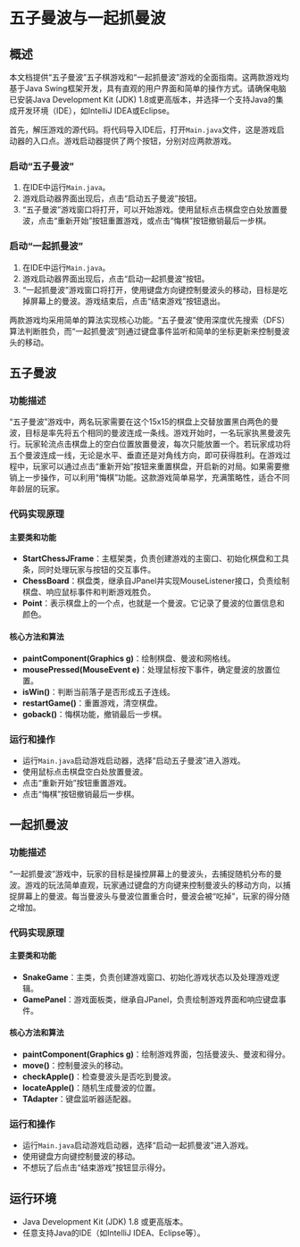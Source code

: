 # 五子曼波与一起抓曼波

## 概述
本文档提供“五子曼波”五子棋游戏和“一起抓曼波”游戏的全面指南。这两款游戏均基于Java Swing框架开发，具有直观的用户界面和简单的操作方式。请确保电脑已安装Java Development Kit (JDK) 1.8或更高版本，并选择一个支持Java的集成开发环境（IDE），如IntelliJ IDEA或Eclipse。

首先，解压游戏的源代码。将代码导入IDE后，打开`Main.java`文件，这是游戏启动器的入口点。游戏启动器提供了两个按钮，分别对应两款游戏。

### 启动“五子曼波”
1. 在IDE中运行`Main.java`。
2. 游戏启动器界面出现后，点击“启动五子曼波”按钮。
3. “五子曼波”游戏窗口将打开，可以开始游戏。使用鼠标点击棋盘空白处放置曼波，点击“重新开始”按钮重置游戏，或点击“悔棋”按钮撤销最后一步棋。

### 启动“一起抓曼波”
1. 在IDE中运行`Main.java`。
2. 游戏启动器界面出现后，点击“启动一起抓曼波”按钮。
3. “一起抓曼波”游戏窗口将打开，使用键盘方向键控制曼波头的移动，目标是吃掉屏幕上的曼波。游戏结束后，点击“结束游戏”按钮退出。

两款游戏均采用简单的算法实现核心功能。“五子曼波”使用深度优先搜索（DFS）算法判断胜负，而“一起抓曼波”则通过键盘事件监听和简单的坐标更新来控制曼波头的移动。

## 五子曼波

### 功能描述
“五子曼波”游戏中，两名玩家需要在这个15x15的棋盘上交替放置黑白两色的曼波，目标是率先将五个相同的曼波连成一条线。游戏开始时，一名玩家执黑曼波先行。玩家轮流点击棋盘上的空白位置放置曼波，每次只能放置一个。若玩家成功将五个曼波连成一线，无论是水平、垂直还是对角线方向，即可获得胜利。在游戏过程中，玩家可以通过点击“重新开始”按钮来重置棋盘，开启新的对局。如果需要撤销上一步操作，可以利用“悔棋”功能。这款游戏简单易学，充满策略性，适合不同年龄层的玩家。

### 代码实现原理

#### 主要类和功能
- **StartChessJFrame**：主框架类，负责创建游戏的主窗口、初始化棋盘和工具条，同时处理玩家与按钮的交互事件。
- **ChessBoard**：棋盘类，继承自JPanel并实现MouseListener接口，负责绘制棋盘、响应鼠标事件和判断游戏胜负。
- **Point**：表示棋盘上的一个点，也就是一个曼波。它记录了曼波的位置信息和颜色。

#### 核心方法和算法
- **paintComponent(Graphics g)**：绘制棋盘、曼波和网格线。
- **mousePressed(MouseEvent e)**：处理鼠标按下事件，确定曼波的放置位置。
- **isWin()**：判断当前落子是否形成五子连线。
- **restartGame()**：重置游戏，清空棋盘。
- **goback()**：悔棋功能，撤销最后一步棋。

### 运行和操作
- 运行`Main.java`启动游戏启动器，选择“启动五子曼波”进入游戏。
- 使用鼠标点击棋盘空白处放置曼波。
- 点击“重新开始”按钮重置游戏。
- 点击“悔棋”按钮撤销最后一步棋。

## 一起抓曼波

### 功能描述
“一起抓曼波”游戏中，玩家的目标是操控屏幕上的曼波头，去捕捉随机分布的曼波。游戏的玩法简单直观，玩家通过键盘的方向键来控制曼波头的移动方向，以捕捉屏幕上的曼波。每当曼波头与曼波位置重合时，曼波会被“吃掉”，玩家的得分随之增加。

### 代码实现原理

#### 主要类和功能
- **SnakeGame**：主类，负责创建游戏窗口、初始化游戏状态以及处理游戏逻辑。
- **GamePanel**：游戏面板类，继承自JPanel，负责绘制游戏界面和响应键盘事件。

#### 核心方法和算法
- **paintComponent(Graphics g)**：绘制游戏界面，包括曼波头、曼波和得分。
- **move()**：控制曼波头的移动。
- **checkApple()**：检查曼波头是否吃到曼波。
- **locateApple()**：随机生成曼波的位置。
- **TAdapter**：键盘监听器适配器。

### 运行和操作
- 运行`Main.java`启动游戏启动器，选择“启动一起抓曼波”进入游戏。
- 使用键盘方向键控制曼波的移动。
- 不想玩了后点击“结束游戏”按钮显示得分。

## 运行环境
- Java Development Kit (JDK) 1.8 或更高版本。
- 任意支持Java的IDE（如IntelliJ IDEA、Eclipse等）。
